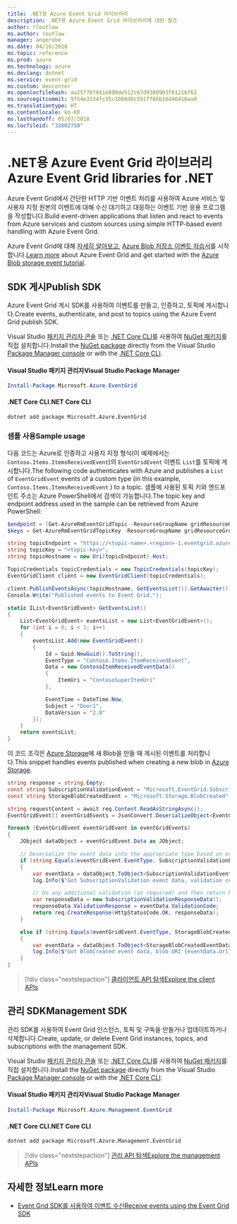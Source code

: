 ```yaml
---
title: .NET용 Azure Event Grid 라이브러리
description: .NET용 Azure Event Grid 라이브러리에 대한 참조
author: rloutlaw
ms.author: routlaw
manager: angerobe
ms.date: 04/16/2018
ms.topic: reference
ms.prod: azure
ms.technology: azure
ms.devlang: dotnet
ms.service: event-grid
ms.custom: devcenter
ms.openlocfilehash: aa25f76f041e890de512c67d9380903f81216f62
ms.sourcegitcommit: 9f54e3334fc35c1066d0c591ff85b16d46416aa8
ms.translationtype: HT
ms.contentlocale: ko-KR
ms.lasthandoff: 05/07/2018
ms.locfileid: "33802750"
---
```

# <a name="azure-event-grid-libraries-for-net"></a><span data-ttu-id="7044e-103">.NET용 Azure Event Grid 라이브러리</span><span class="sxs-lookup"><span data-stu-id="7044e-103">Azure Event Grid libraries for .NET</span></span>

<span data-ttu-id="7044e-104">Azure Event Grid에서 간단한 HTTP 기반 이벤트 처리를 사용하여 Azure 서비스 및 사용자 지정 원본의 이벤트에 대해 수신 대기하고 대응하는 이벤트 기반 응용 프로그램을 작성합니다.</span><span class="sxs-lookup"><span data-stu-id="7044e-104">Build event-driven applications that listen and react to events from Azure services and custom sources using simple HTTP-based event handling with Azure Event Grid.</span></span>

<span data-ttu-id="7044e-105">Azure Event Grid에 대해 [자세히 알아보고](/azure/event-grid/overview), [Azure Blob 저장소 이벤트 자습서](/azure/storage/blobs/storage-blob-event-quickstart-powershell)를 시작합니다.</span><span class="sxs-lookup"><span data-stu-id="7044e-105">[Learn more](/azure/event-grid/overview) about Azure Event Grid and get started with the [Azure Blob storage event tutorial](/azure/storage/blobs/storage-blob-event-quickstart-powershell).</span></span> 

## <a name="publish-sdk"></a><span data-ttu-id="7044e-106">SDK 게시</span><span class="sxs-lookup"><span data-stu-id="7044e-106">Publish SDK</span></span>

<span data-ttu-id="7044e-107">Azure Event Grid 게시 SDK를 사용하여 이벤트를 만들고, 인증하고, 토픽에 게시합니다.</span><span class="sxs-lookup"><span data-stu-id="7044e-107">Create events, authenticate, and post to topics using the Azure Event Grid publish SDK.</span></span>

<span data-ttu-id="7044e-108">Visual Studio [패키지 관리자 콘솔][PackageManager] 또는 [.NET Core CLI][DotNetCLI]를 사용하여 [NuGet 패키지](https://www.nuget.org/packages/Microsoft.Azure.Management.Network.Fluent)를 직접 설치합니다.</span><span class="sxs-lookup"><span data-stu-id="7044e-108">Install the [NuGet package](https://www.nuget.org/packages/Microsoft.Azure.Management.Network.Fluent) directly from the Visual Studio [Package Manager console][PackageManager] or with the [.NET Core CLI][DotNetCLI].</span></span>

#### <a name="visual-studio-package-manager"></a><span data-ttu-id="7044e-109">Visual Studio 패키지 관리자</span><span class="sxs-lookup"><span data-stu-id="7044e-109">Visual Studio Package Manager</span></span>

```powershell
Install-Package Microsoft.Azure.EventGrid
```

#### <a name="net-core-cli"></a><span data-ttu-id="7044e-110">.NET Core CLI</span><span class="sxs-lookup"><span data-stu-id="7044e-110">.NET Core CLI</span></span>

```bash
dotnet add package Microsoft.Azure.EventGrid 
```

### <a name="sample-usage"></a><span data-ttu-id="7044e-111">샘플 사용</span><span class="sxs-lookup"><span data-stu-id="7044e-111">Sample usage</span></span>

<span data-ttu-id="7044e-112">다음 코드는 Azure로 인증하고 사용자 지정 형식(이 예제에서는 `Contoso.Items.ItemsReceivedEvent`)의 `EventGridEvent` 이벤트 `List`를 토픽에 게시합니다.</span><span class="sxs-lookup"><span data-stu-id="7044e-112">The following code authenticates with Azure and publishes a `List` of  `EventGridEvent` events of a custom type (in this example, `Contoso.Items.ItemsReceivedEvent` ) to a topic.</span></span> <span data-ttu-id="7044e-113">샘플에 사용된 토픽 키와 엔드포인트 주소는 Azure PowerShell에서 검색이 가능합니다.</span><span class="sxs-lookup"><span data-stu-id="7044e-113">The topic key and endpoint address used in the sample can be retrieved from Azure PowerShell:</span></span>

```powershell
$endpoint = (Get-AzureRmEventGridTopic -ResourceGroupName gridResourceGroup -Name <topic-name>).Endpoint
$keys = Get-AzureRmEventGridTopicKey -ResourceGroupName gridResourceGroup -Name <topic-name>
```

```csharp
string topicEndpoint = "https://<topic-name>.<region>-1.eventgrid.azure.net/api/events";
string topicKey = "<topic-key>";
string topicHostname = new Uri(topicEndpoint).Host;

TopicCredentials topicCredentials = new TopicCredentials(topicKey);
EventGridClient client = new EventGridClient(topicCredentials);

client.PublishEventsAsync(topicHostname, GetEventsList()).GetAwaiter().GetResult();
Console.Write("Published events to Event Grid.");

static IList<EventGridEvent> GetEventsList()
{
    List<EventGridEvent> eventsList = new List<EventGridEvent>();
    for (int i = 0; i < 1; i++)
    {
        eventsList.Add(new EventGridEvent()
        {
            Id = Guid.NewGuid().ToString(),
            EventType = "Contoso.Items.ItemReceivedEvent",
            Data = new ContosoItemReceivedEventData()
            {
                ItemUri = "ContosoSuperItemUri"
            },

            EventTime = DateTime.Now,
            Subject = "Door1",
            DataVersion = "2.0"
        });
    }
    return eventsList;
}
```

<span data-ttu-id="7044e-114">이 코드 조각은 [Azure Storage](/azure/storage/blobs/storage-blob-event-overview)에 새 Blob을 만들 때 게시된 이벤트를 처리합니다.</span><span class="sxs-lookup"><span data-stu-id="7044e-114">This snippet handles events published when creating a new blob in [Azure Storage](/azure/storage/blobs/storage-blob-event-overview).</span></span>

```csharp
string response = string.Empty;
const string SubscriptionValidationEvent = "Microsoft.EventGrid.SubscriptionValidationEvent";
const string StorageBlobCreatedEvent = "Microsoft.Storage.BlobCreated";

string requestContent = await req.Content.ReadAsStringAsync();
EventGridEvent[] eventGridEvents = JsonConvert.DeserializeObject<EventGridEvent[]>(requestContent);

foreach (EventGridEvent eventGridEvent in eventGridEvents)
{
    JObject dataObject = eventGridEvent.Data as JObject;

    // Deserialize the event data into the appropriate type based on event type 
    if (string.Equals(eventGridEvent.EventType, SubscriptionValidationEvent, StringComparison.OrdinalIgnoreCase))
    {
        var eventData = dataObject.ToObject<SubscriptionValidationEventData>();
        log.Info($"Got SubscriptionValidation event data, validation code: {eventData.ValidationCode}, topic: {eventGridEvent.Topic}");

        // Do any additional validation (as required) and then return back the below response
        var responseData = new SubscriptionValidationResponseData();
        responseData.ValidationResponse = eventData.ValidationCode;
        return req.CreateResponse(HttpStatusCode.OK, responseData);
    }

    else if (string.Equals(eventGridEvent.EventType, StorageBlobCreatedEvent, StringComparison.OrdinalIgnoreCase))
    {
        var eventData = dataObject.ToObject<StorageBlobCreatedEventData>();
        log.Info($"Got BlobCreated event data, blob URI {eventData.Url}");
    }
}
```

> [!div class="nextstepaction"]
> [<span data-ttu-id="7044e-115">클라이언트 API 탐색</span><span class="sxs-lookup"><span data-stu-id="7044e-115">Explore the client APIs</span></span>](/dotnet/api/overview/azure/eventgrid/client)

## <a name="management-sdk"></a><span data-ttu-id="7044e-116">관리 SDK</span><span class="sxs-lookup"><span data-stu-id="7044e-116">Management SDK</span></span>

<span data-ttu-id="7044e-117">관리 SDK를 사용하여 Event Grid 인스턴스, 토픽 및 구독을 만들거나 업데이트하거나 삭제합니다.</span><span class="sxs-lookup"><span data-stu-id="7044e-117">Create, update, or delete Event Grid instances, topics, and subscriptions with the management SDK.</span></span>

<span data-ttu-id="7044e-118">Visual Studio [패키지 관리자 콘솔][PackageManager] 또는 [.NET Core CLI][DotNetCLI]를 사용하여 [NuGet 패키지](https://www.nuget.org/packages/Microsoft.Azure.Management.Network.Fluent)를 직접 설치합니다.</span><span class="sxs-lookup"><span data-stu-id="7044e-118">Install the [NuGet package](https://www.nuget.org/packages/Microsoft.Azure.Management.Network.Fluent) directly from the Visual Studio [Package Manager console][PackageManager] or with the [.NET Core CLI][DotNetCLI].</span></span>


#### <a name="visual-studio-package-manager"></a><span data-ttu-id="7044e-119">Visual Studio 패키지 관리자</span><span class="sxs-lookup"><span data-stu-id="7044e-119">Visual Studio Package Manager</span></span>

```powershell
Install-Package Microsoft.Azure.Management.EventGrid
```

#### <a name="net-core-cli"></a><span data-ttu-id="7044e-120">.NET Core CLI</span><span class="sxs-lookup"><span data-stu-id="7044e-120">.NET Core CLI</span></span>

```bash
dotnet add package Microsoft.Azure.Management.EventGrid
```

> [!div class="nextstepaction"]
> [<span data-ttu-id="7044e-121">관리 API 탐색</span><span class="sxs-lookup"><span data-stu-id="7044e-121">Explore the management APIs</span></span>](/dotnet/api/overview/azure/eventgrid/management)

## <a name="learn-more"></a><span data-ttu-id="7044e-122">자세한 정보</span><span class="sxs-lookup"><span data-stu-id="7044e-122">Learn more</span></span>

- [<span data-ttu-id="7044e-123">Event Grid SDK를 사용하여 이벤트 수신</span><span class="sxs-lookup"><span data-stu-id="7044e-123">Receive events using the Event Grid SDK</span></span>](/azure/event-grid/receive-events)

[PackageManager]: https://docs.microsoft.com/nuget/tools/package-manager-console
[DotNetCLI]: https://docs.microsoft.com/dotnet/core/tools/dotnet-add-package
